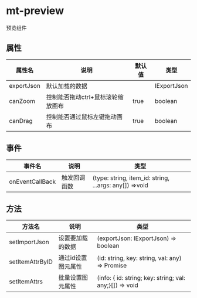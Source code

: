 # mt-preview

预览组件


## 属性

| 属性名     | 说明                              | 默认值 | 类型        |
| ---------- | --------------------------------- | ------ | ----------- |
| exportJson | 默认加载的数据                    |        | IExportJson |
| canZoom    | 控制能否拖动ctrl+鼠标滚轮缩放画布 | true   | boolean     |
| canDrag    | 控制能否通过鼠标左键拖动画布          | true   | boolean     |

## 事件

| 事件名          | 说明         | 类型                                                       |
| --------------- | ------------ | ---------------------------------------------------------- |
| onEventCallBack | 触发回调函数 | (type: string, item_id: string, ...args: any[]) =>void |

## 方法

| 方法名          | 说明               | 类型                                                         |
| --------------- | ------------------ | ------------------------------------------------------------ |
| setImportJson   | 设置要加载的数据   | (exportJson: IExportJson) => boolean                         |
| setItemAttrByID | 通过id设置图元属性 | (id: string, key: string, val: any) => Promise               |
| setItemAttrs    | 批量设置图元属性   | (info: {  id: string;   key: string;   val: any;}[]) => void |

